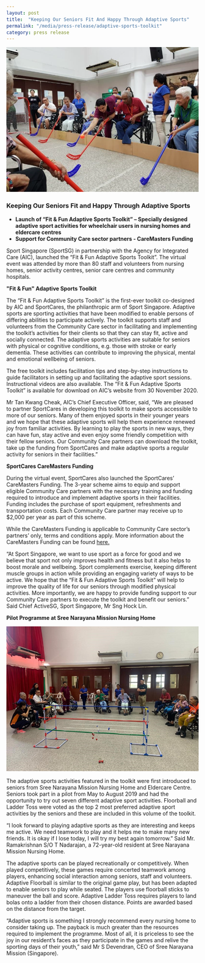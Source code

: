 ```yaml
---
layout: post
title:  "Keeping Our Seniors Fit And Happy Through Adaptive Sports"
permalink: "/media/press-release/adaptive-sports-toolkit"
category: press release
---
```


![Adaptive Sports Toolkit](/images/adaptive_sports_toolkit_v2.png)

### Keeping Our Seniors Fit and Happy Through Adaptive Sports

* __Launch of “Fit & Fun Adaptive Sports Toolkit” – Specially designed adaptive sport activities for wheelchair users in nursing homes and eldercare centres__
* __Support for Community Care sector partners - CareMasters Funding__

Sport Singapore (SportSG) in partnership with the Agency for Integrated Care (AIC), launched the “Fit & Fun Adaptive Sports Toolkit”.  The virtual event was attended by more than 80 staff and volunteers from nursing homes, senior activity centres, senior care centres and community hospitals.

__"Fit & Fun" Adaptive Sports Toolkit__

The “Fit & Fun Adaptive Sports Toolkit” is the first-ever toolkit co-designed by AIC and SportCares, the philanthropic arm of Sport Singapore. Adaptive sports are sporting activities that have been modified to enable persons of differing abilities to participate actively. The toolkit supports staff and volunteers from the Community Care sector in facilitating and implementing the toolkit’s activities for their clients so that they can stay fit, active and socially connected. The adaptive sports activities are suitable for seniors with physical or cognitive conditions, e.g. those with stroke or early dementia. These activities can contribute to improving the physical, mental and emotional wellbeing of seniors.

The free toolkit includes facilitation tips and step-by-step instructions to guide facilitators in setting up and facilitating the adaptive sport sessions. Instructional videos are also available. The “Fit & Fun Adaptive Sports Toolkit” is available for download on AIC’s website from 30 November 2020.

Mr Tan Kwang Cheak, AIC’s Chief Executive Officer, said, “We are pleased to partner SportCares in developing this toolkit to make sports accessible to more of our seniors.  Many of them enjoyed sports in their younger years and we hope that these adaptive sports will help them experience renewed joy from familiar activities. By learning to play the sports in new ways, they can have fun, stay active and even enjoy some friendly competition with their fellow seniors. Our Community Care partners can download the toolkit, take up the funding from SportCares and make adaptive sports a regular activity for seniors in their facilities.”

__SportCares CareMasters Funding__

During the virtual event, SportCares also launched the SportCares’ CareMasters Funding. The 3-year scheme aims to equip and support eligible Community Care partners with the necessary training and funding required to introduce and implement adaptive sports in their facilities. Funding includes the purchase of sport equipment, refreshments and transportation costs. Each Community Care partner may receive up to $2,000 per year as part of this scheme.

While the CareMasters Funding is applicable to Community Care sector’s partners’ only, terms and conditions apply. More information about the CareMasters Funding can be found [here.](https://sportcares.sportsingapore.gov.sg/programme-and-impact/adaptive-sports-toolkit/)

“At Sport Singapore, we want to use sport as a force for good and we believe that sport not only improves health and fitness but it also helps to boost morale and wellbeing.  Sport complements exercise, keeping different muscle groups in action while providing an engaging variety of ways to be active. We hope that the “Fit & Fun Adaptive Sports Toolkit” will help to improve the quality of life for our seniors through modified physical activities. More importantly, we are happy to provide funding support to our Community Care partners to execute the toolkit and benefit our seniors.” Said Chief ActiveSG, Sport Singapore, Mr Sng Hock Lin.

__Pilot Programme at Sree Narayana Mission Nursing Home__

![Adaptive Sports Toolkit 2](/images/adaptive_sports_toolkit_v3.png)

The adaptive sports activities featured in the toolkit were first introduced to seniors from Sree Narayana Mission Nursing Home and Eldercare Centre. Seniors took part in a pilot from May to August 2019 and had the opportunity to try out seven different adaptive sport activities.  Floorball and Ladder Toss were voted as the top 2 most preferred adaptive sport activities by the seniors and these are included in this volume of the toolkit. 

“I look forward to playing adaptive sports as they are interesting and keeps me active. We need teamwork to play and it helps me to make many new friends. It is okay if I lose today, I will try my best again tomorrow.” Said Mr. Ramakrishnan S/O T Nadarajan, a 72-year-old resident at Sree Narayana Mission Nursing Home.

The adaptive sports can be played recreationally or competitively. When played competitively, these games require concerted teamwork among players, enhancing
social interaction among seniors, staff and volunteers. Adaptive Floorball is similar to the original game play, but has been adapted to enable seniors to play while seated.  The players use floorball sticks to maneuver the ball and score. Adaptive Ladder Toss requires players to land bolas onto a ladder from their chosen distance. Points are awarded based on the distance from the target.

“Adaptive sports is something I strongly recommend every nursing home to consider taking up. The payback is much greater than the resources required to implement the programme. Most of all, it is priceless to see the joy in our resident’s faces as they participate in the games and relive the sporting days of their youth,” said Mr S Devendran, CEO of Sree Narayana Mission (Singapore).
